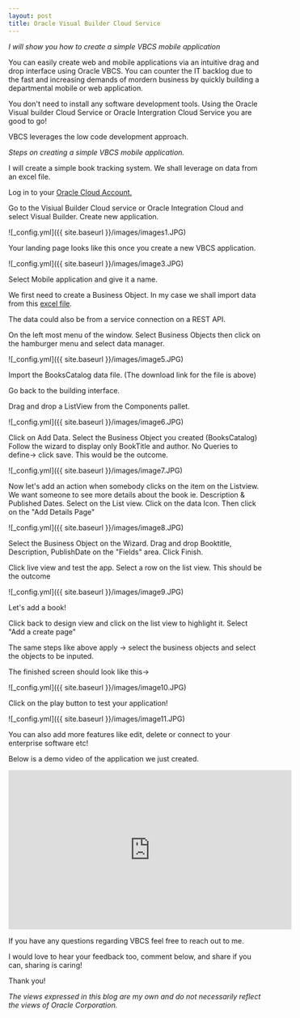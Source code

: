 ```yaml
---
layout: post
title: Oracle Visual Builder Cloud Service
---
```

*I will show you how to create a simple VBCS mobile application*

You can easily create web and mobile applications via an intuitive drag and drop interface using Oracle VBCS. You can counter the IT backlog due to the fast and increasing demands of mordern business by quickly building a departmental mobile or web application.

You don't need to install any software development tools. Using the Oracle Visual builder Cloud Service or Oracle Intergration Cloud Service you are good to go!

VBCS leverages the low code development approach. 

*Steps on creating a simple VBCS mobile application.*

I will create a simple book tracking system. We shall leverage on data from an excel file.

Log in to your [Oracle Cloud Account.](https://cloud.oracle.com/home)

Go to the Visiual Builder Cloud service or Oracle Integration Cloud and select Visual Builder.
Create new application.

![_config.yml]({{ site.baseurl }}/images/images1.JPG)

Your landing page looks like this once you create a new VBCS application. 

![_config.yml]({{ site.baseurl }}/images/image3.JPG)

Select Mobile application and give it a name.

We first need to create a Business Object. In my case we shall import data from this [excel file](https://github.com/labanish/labanish.github.io/blob/master/images/BooksCatalog.xlsx). 

The data could also be from a service connection on a REST API. 

On the left most menu of the window. Select Business Objects then click on the hamburger menu and select data manager. 

![_config.yml]({{ site.baseurl }}/images/image5.JPG)

Import the BooksCatalog data file. (The download link for the file is above)

Go back to the building interface. 

Drag and drop a ListView from the Components pallet. 

![_config.yml]({{ site.baseurl }}/images/image6.JPG)

Click on Add Data.
Select the Business Object you created (BooksCatalog) 
Follow the wizard to display only BookTitle and author. 
No Queries to define-> click save.
This would be the outcome.

![_config.yml]({{ site.baseurl }}/images/image7.JPG)

Now let's add an action when somebody clicks on the item on the Listview. We want someone to see more details about the book ie. Description & Published Dates.
Select on the List view. Click on the data Icon. Then click on the "Add Details Page"

![_config.yml]({{ site.baseurl }}/images/image8.JPG)

Select the Business Object on the Wizard.
Drag and drop Booktitle, Description, PublishDate on the "Fields" area.
Click Finish.

Click live view and test the app. Select a row on the list view. This should be the outcome

![_config.yml]({{ site.baseurl }}/images/image9.JPG)

Let's add a book! 

Click back to design view and click on the list view to highlight it. Select "Add a create page"

The same steps like above apply -> select the business objects and select the objects to be inputed. 

The finished screen should look like this-> 

![_config.yml]({{ site.baseurl }}/images/image10.JPG)

Click on the play button to test your application!

![_config.yml]({{ site.baseurl }}/images/image11.JPG)

You can also add more features like edit, delete or connect to your enterprise software etc!

Below is a demo video of the application we just created.

<iframe width="560" height="315" src="https://www.youtube.com/embed/tM9BGTeTs-o" frameborder="0" allow="accelerometer; autoplay; encrypted-media; gyroscope; picture-in-picture" allowfullscreen></iframe>


If you have any questions regarding VBCS feel free to reach out to me. 

I would love to hear your feedback too, comment below, and share if you can, sharing is caring! 

Thank you!

*The views expressed in this blog are my own and do not necessarily reflect the views of Oracle Corporation.*






